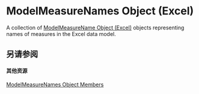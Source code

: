 
# ModelMeasureNames Object (Excel)

A collection of [ModelMeasureName Object (Excel)](91151066-7217-d589-63c7-a21431671397.md) objects representing names of measures in the Excel data model.


## 另请参阅


#### 其他资源


[ModelMeasureNames Object Members](http://msdn.microsoft.com/library/afe6837c-ee65-0c99-b77e-8c1219272bda%28Office.15%29.aspx)
